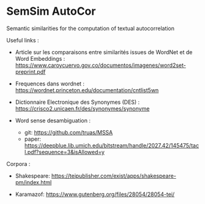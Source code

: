 # SemSim AutoCor
Semantic similarities for the computation of textual autocorrelation

Useful links :

  - Article sur les comparaisons entre similarités issues de WordNet et de Word Embeddings : 
    https://www.caroycuervo.gov.co/documentos/imagenes/word2set-preprint.pdf

  - Frequences dans wordnet : https://wordnet.princeton.edu/documentation/cntlist5wn

  - Dictionnaire Electronique des Synonymes (DES) : https://crisco2.unicaen.fr/des/synonymes/synonyme

  - Word sense desambiguation : 
      * git:  https://github.com/truas/MSSA
      * paper: https://deepblue.lib.umich.edu/bitstream/handle/2027.42/145475/tacl.pdf?sequence=3&isAllowed=y
      

Corpora : 

  - Shakespeare: https://teipublisher.com/exist/apps/shakespeare-pm/index.html

  - Karamazof: https://www.gutenberg.org/files/28054/28054-tei/

